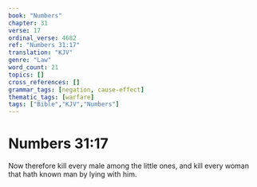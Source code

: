 ```yaml
---
book: "Numbers"
chapter: 31
verse: 17
ordinal_verse: 4682
ref: "Numbers 31:17"
translation: "KJV"
genre: "Law"
word_count: 21
topics: []
cross_references: []
grammar_tags: [negation, cause-effect]
thematic_tags: [warfare]
tags: ["Bible","KJV","Numbers"]
---
```


# Numbers 31:17

Now therefore kill every male among the little ones, and kill every woman that hath known man by lying with him.
